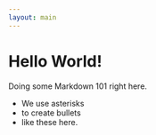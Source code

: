 ```yaml
---
layout: main
---
```


# Hello World!

Doing some Markdown 101 right here.

* We use asterisks
* to create bullets
* like these here.
